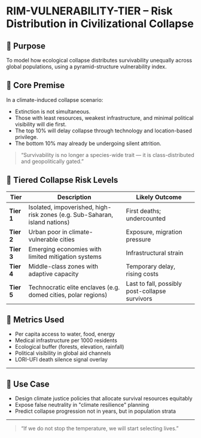 # RIM-VULNERABILITY-TIER – Risk Distribution in Civilizational Collapse

## 🎯 Purpose

To model how ecological collapse distributes survivability unequally across global populations, using a pyramid-structure vulnerability index.

## 🧬 Core Premise

In a climate-induced collapse scenario:
- Extinction is not simultaneous.
- Those with least resources, weakest infrastructure, and minimal political visibility will die first.
- The top 10% will delay collapse through technology and location-based privilege.
- The bottom 10% may already be undergoing silent attrition.

> “Survivability is no longer a species-wide trait — it is class-distributed and geopolitically gated.”

## 🔻 Tiered Collapse Risk Levels

| Tier | Description | Likely Outcome |
|------|-------------|----------------|
| **Tier 1** | Isolated, impoverished, high-risk zones (e.g. Sub-Saharan, island nations) | First deaths; undercounted |
| **Tier 2** | Urban poor in climate-vulnerable cities | Exposure, migration pressure |
| **Tier 3** | Emerging economies with limited mitigation systems | Infrastructural strain |
| **Tier 4** | Middle-class zones with adaptive capacity | Temporary delay, rising costs |
| **Tier 5** | Technocratic elite enclaves (e.g. domed cities, polar regions) | Last to fall, possibly post-collapse survivors |

## 🔬 Metrics Used

- Per capita access to water, food, energy
- Medical infrastructure per 1000 residents
- Ecological buffer (forests, elevation, rainfall)
- Political visibility in global aid channels
- LORI-UFI death silence signal overlay

---

## 🧭 Use Case

- Design climate justice policies that allocate survival resources equitably
- Expose false neutrality in "climate resilience" planning
- Predict collapse progression not in years, but in population strata

---

> “If we do not stop the temperature, we will start selecting lives.”
